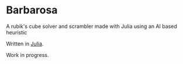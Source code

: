 # Barbarosa
A rubik's cube solver and scrambler made with Julia using an AI based heuristic

Written in [Julia](https://julialang.org/). 

Work in progress.
